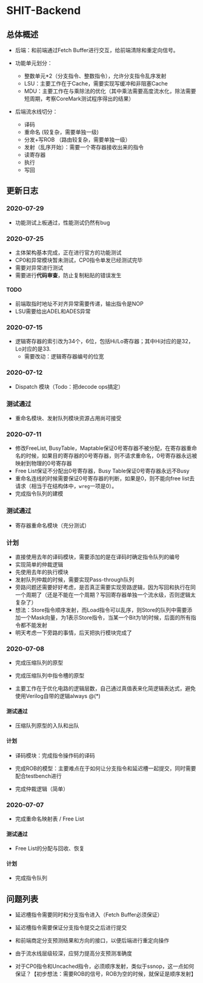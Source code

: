 # SHIT-Backend

## 总体概述

- 后端：和前端通过Fetch Buffer进行交互，给前端清除和重定向信号。

- 功能单元划分：
    - 整数单元\*2（分支指令、整数指令），允许分支指令乱序发射
    - LSU：主要工作在于Cache，需要实现写缓冲和非阻塞Cache
    - MDU：主要工作在与乘除法的优化（其中乘法需要高度流水化，除法需要短周期，考察CoreMark测试程序得出的结果）


- 后端流水线切分：
    - 译码 
    - 重命名 (较复杂，需要单独一级)
    - 分发+写ROB （路由较复杂，需要单独一级）
    - 发射（乱序开始）：需要一个寄存器接收出来的指令
    - 读寄存器
    - 执行
    - 写回


## 更新日志

### 2020-07-29

- 功能测试上板通过，性能测试仍然有bug

### 2020-07-25

- 主体架构基本完成，正在进行官方的功能测试
- CP0和异常模块暂未测试，CP0指令单发已经测试完毕
- 需要对异常进行测试
- 需要进行**代码审查**，防止复制粘贴的错误发生

#### TODO

- 前端取指时地址不对齐异常需要传递，输出指令是NOP
- LSU需要给出ADEL和ADES异常

### 2020-07-15

- 逻辑寄存器的索引改为34个，6位，包括Hi/Lo寄存器；其中Hi对应的是32，Lo对应的是33.
  - 需要改动：逻辑寄存器编号的位宽


### 2020-07-12

- Dispatch 模块（Todo：把decode ops搞定）

### 测试通过

- 重命名模块、发射队列模块资源占用尚可接受



### 2020-07-11

- 修改FreeList, BusyTable，Maptable保证0号寄存器不被分配，在寄存器重命名的时候，如果目的寄存器的0号寄存器，则不请求重命名，0号寄存器永远被映射到物理的0号寄存器
- Free List保证不分配出0号寄存器，Busy Table保证0号寄存器永远不Busy
- 重命名连线的时候需要保证0号寄存器的判断，如果是0，则不能向free list去请求（相当于在结构体中，`wreg`一项是0）。
- 完成指令队列的建模

### 测试通过

- 寄存器重命名模块（充分测试）

### 计划

- 直接使用去年的译码模块，需要添加的是在译码时确定指令队列的编号
- 实现简单的仲裁逻辑
- 先使用去年的执行模块
- 发射队列仲裁的时候，需要实现Pass-through队列
- 旁路问题还需要好好考虑，是否真正需要实现旁路逻辑，因为写回和执行在同一个周期了（还是不能在一个周期？写回寄存器单独一个流水级，否则逻辑太复杂了）
- 想法：Store指令顺序发射，而Load指令可以乱序，则Store的队列中需要添加一个Mask向量，为1表示Store指令，当某一个Bit为1的时候，后面的所有指令都不能发射
- 明天考虑一下旁路的事情，后天把执行模块完成了

### 2020-07-08

- 完成压缩队列的原型

- 完成压缩队列中指令槽的原型

- 主要工作在于优化电路的逻辑层数，自己通过真值表来化简逻辑表达式，避免使用Verilog自带的逻辑always @(\*)

#### 测试通过

- 压缩队列原型的入队和出队

#### 计划

- 译码模块：完成指令操作码的译码 

- 完成ROB的模型：主要难点在于如何让分支指令和延迟槽一起提交，同时需要配合testbench进行

- 完成仲裁逻辑（简单）


### 2020-07-07

- 完成重命名映射表 / Free List

#### 测试通过

- Free List的分配与回收、恢复

#### 计划

- 完成指令队列


## 问题列表

- 延迟槽指令需要同时和分支指令进入（Fetch Buffer必须保证）

- 延迟槽指令需要保证分支指令提交之后进行提交

- 和前端商定分支预测结果和方向的接口，以便后端进行重定向操作

- 由于流水线层级较深，应努力提高分支预测准确度

- 对于CP0指令和Uncached指令，必须顺序发射，类似于ssnop，这一点如何保证？【初步想法：需要ROB的信号，ROB为空的时候，就保证是顺序发射】

